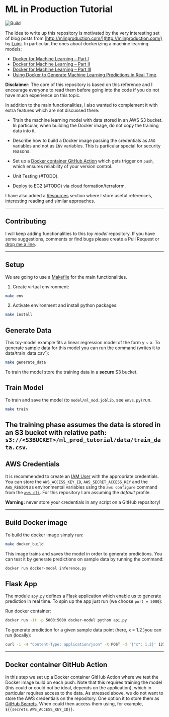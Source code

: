 # ML in Production Tutorial

![Build](https://github.com/juanitorduz/ml_prod_tutorial/workflows/Docker%20Image%20CI/badge.svg)

The idea to write up this repository is motivated by the very interesting set of blog posts from [http://mlinproduction.com/](http://mlinproduction.com/) by [Luigi](mailto:luigi@mlinproduction.com). In particular, the ones about dockerizing a machine learning models:

  - [Docker for Machine Learning – Part I](https://mlinproduction.com/docker-for-ml-part-1/)
  - [Docker for Machine Learning – Part II](https://mlinproduction.com/docker-for-ml-part-2/)
  - [Docker for Machine Learning – Part III](https://mlinproduction.com/docker-for-ml-part-3/)
  - [Using Docker to Generate Machine Learning Predictions in Real Time](https://mlinproduction.com/docker-for-ml-part-4/).

**Disclaimer:** The core of this repository is based on this reference and I encourage everyone to read them before going into the code if you do not have much experience on this topic.

In addition to the main functionalities, I also wanted to complement it with extra features which are not discussed there:

  - Train the machine learning model with data stored in an AWS S3 bucket. In particular, when building the Docker image, do not copy the training data into it.

  - Describe how to build a Docker image passing the credentials as `ARG` variables and not as `ENV` variables. This is particular special for security reasons.

  - Set up a [Docker container GitHub Action](https://help.github.com/en/actions/automating-your-workflow-with-github-actions/creating-a-docker-container-action) which gets trigger on `push`, which ensures reliability of your version control.

  - Unit Testing (#TODO).

  - Deploy to EC2 (#TODO) via cloud formation/terraform.

I have also added a [Resources](https://github.com/juanitorduz/ml_prod_tutorial/blob/master/resources.md) section where I store useful references, interesting reading and similar approaches.

---
## Contributing

I will keep adding functionalities to this *toy model* repository. If you have some suggestions, comments or find bugs please create a Pull Request or [drop me a line](mailto:juanitorduz@gmail.com).

---
## Setup

We are going to use a [Makefile](https://www.gnu.org/software/make/manual/html_node/Introduction.html) for the main functionalities.

1. Create virtual environment:
```bash
make env
```

2. Activate environment and install python packages:
```bash
make install
```

## Generate Data

This toy-model example fits a linear regression model of the form y ~ x. To generate  sample data for this model you can run the command (writes it to data/train_data.csv`):

```bash
make generate_data
```

To train the model store the training data in a **secure** S3 bucket.

## Train Model

To train and save the model (to `model/ml_mod.joblib`, see `envs.py`) run.

```bash
make train
```

The training phase assumes the data is stored in an S3 bucket with relative path: `s3://<S3BUCKET>/ml_prod_tutorial/data/train_data.csv`.
---

## AWS Credentials

It is recommended to create an [IAM User](https://aws.amazon.com/iam/) with the appropriate credentials. You can store the `AWS_ACCESS_KEY_ID`, `AWS_SECRET_ACCESS_KEY` and the `AWS_REGION` as environmental variables using the `aws configure` command from the [`aws cli`](https://aws.amazon.com/cli/). For this repository I am assuming the *default* profile.

**Warning:** never store your credentials in any script on a GitHub repository!

---

## Build Docker image

To build the docker image simply run:

```bash
make docker_build
```

This image trains and saves the model in order to generate predictions. You can test it by generate predictions on sample data by running the command:

```bash
docker run docker-model inference.py
```

## Flask App

The module `apy.py` defines a [Flask](https://flask.palletsprojects.com/en/1.1.x/) application which enable us to generate prediction in real time. To spin up the app just run (we choose `port = 5000`):

Run docker container:
```bash
docker run -it -p 5000:5000 docker-model python api.py
```

To generate prediction for a given sample data point (here, x = 1.2 )you can run (locally):

```bash
curl -i -H "Content-Type: application/json" -X POST -d '{"x": 1.2}' 127.0.0.1:5000/predict
```
---

## Docker container GitHub Action

In this step we set up a Docker container GitHub Action where we test the Docker image build on each push. Note that this requires training the model (this could or could not be ideal, depends on the application), which in particular requires access to the data. As stressed above, we do not want to store the AWS credentials on the repository. One option it to store them as [GitHub Secrets](https://help.github.com/en/actions/automating-your-workflow-with-github-actions/creating-and-using-encrypted-secrets). When could then access them using, for example, `${{secrets.AWS_ACCESS_KEY_ID}}`.
